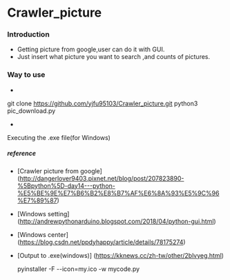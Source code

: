 # Crawler_picture

### Introduction
- Getting picture from google,user can do it with GUI. 
- Just insert what picture you want to search ,and counts of pictures.

### Way to use
-  
 git clone https://github.com/yjfu95103/Crawler_picture.git
 python3 pic_download.py

- 
 Executing the .exe file(for Windows) 

##### reference
* [Crawler picture from google] (http://dangerlover9403.pixnet.net/blog/post/207823890-%5Bpython%5D-day14---python-%E5%BE%9E%E7%B6%B2%E8%B7%AF%E6%8A%93%E5%9C%96%E7%89%87)
* [Windows setting] (http://andrewpythonarduino.blogspot.com/2018/04/python-gui.html)
* [Windows center] (https://blog.csdn.net/ppdyhappy/article/details/78175274)
* [Output to .exe(windows)] (https://kknews.cc/zh-tw/other/2blvyeg.html)

   pyinstaller -F --icon=my.ico -w mycode.py
